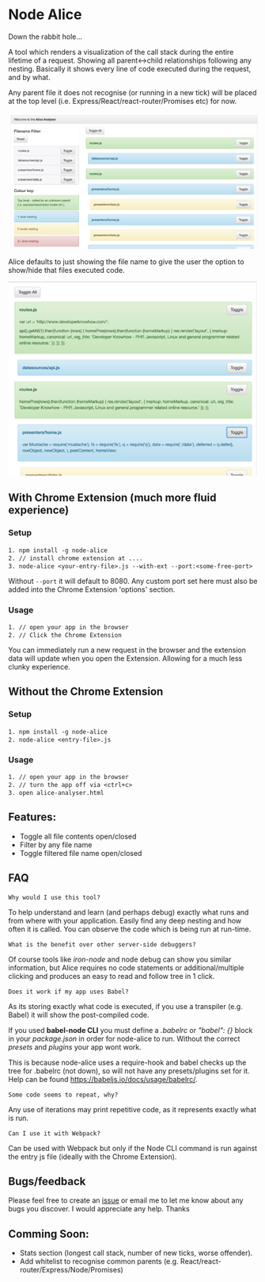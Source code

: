 # Node Alice
Down the rabbit hole...

A tool which renders a visualization of the call stack during the entire lifetime of a request. Showing all parent<->child relationships following any nesting. Basically it shows every line of code executed during the request, and by what.

Any parent file it does not recognise (or running in a new tick) will be placed at the top level (i.e. Express/React/react-router/Promises etc) for now.

![alt tag](/imgs/analyser.png)

Alice defaults to just showing the file name to give the user the option to show/hide that files executed code.

![alt tag](/imgs/toggled.png)

## With Chrome Extension (much more fluid experience)

### Setup
    1. npm install -g node-alice
    2. // install chrome extension at ....
    3. node-alice <your-entry-file>.js --with-ext --port:<some-free-port>

Without `--port` it will default to 8080. Any custom port set here must also be added into the Chrome Extension 'options' section.

### Usage
    1. // open your app in the browser
    2. // Click the Chrome Extension

You can immediately run a new request in the browser and the extension data will update when you open the Extension. Allowing for a much less clunky experience.

## Without the Chrome Extension

### Setup
    1. npm install -g node-alice
    2. node-alice <entry-file>.js

### Usage
    1. // open your app in the browser
    2. // turn the app off via <ctrl+c>
    3. open alice-analyser.html

## Features:
 - Toggle all file contents open/closed
 - Filter by any file name
 - Toggle filtered file name open/closed

## FAQ

    Why would I use this tool?

To help understand and learn (and perhaps debug) exactly what runs and from where with your application. Easily find any deep nesting and how often it is called. You can observe the code which is being run at run-time.

    What is the benefit over other server-side debuggers?

Of course tools like _iron-node_ and node debug can show you similar information, but Alice requires no code statements or additional/multiple clicking and produces an easy to read and follow tree in 1 click.


    Does it work if my app uses Babel?

As its storing exactly what code is executed, if you use a transpiler (e.g. Babel) it will show the post-compiled code.

If you used <b>babel-node CLI</b> you must define a _.babelrc_ or _"babel": {}_ block in your _package.json_ in order for node-alice to run. Without the correct _presets_ and _plugins_ your app wont work.

This is because node-alice uses a require-hook and babel checks up the tree for .babelrc (not down), so will not have any presets/plugins set for it. Help can be found https://babeljs.io/docs/usage/babelrc/.

    Some code seems to repeat, why?

Any use of iterations may print repetitive code, as it represents exactly what is run.

    Can I use it with Webpack?

Can be used with Webpack but only if the Node CLI command is run against the entry js file (ideally with the Chrome Extension).

## Bugs/feedback
Please feel free to create an [issue](https://github.com/craigtaub/node-alice/issues/new) or email me to let me know about any bugs you discover. I would appreciate any help. Thanks

## Comming Soon:
 - Stats section (longest call stack, number of new ticks, worse offender).
 - Add whitelist to recognise common parents (e.g. React/react-router/Express/Node/Promises)
